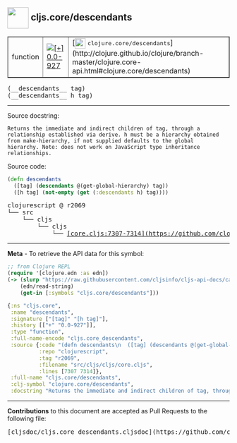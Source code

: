 ## <img width="48px" valign="middle" src="http://i.imgur.com/Hi20huC.png"> cljs.core/descendants

 <table border="1">
<tr>

<td>function</td>
<td><a href="https://github.com/cljsinfo/cljs-api-docs/tree/0.0-927"><img valign="middle" alt="[+] 0.0-927" src="https://img.shields.io/badge/+-0.0--927-lightgrey.svg"></a> </td>
<td>
[<img height="24px" valign="middle" src="http://i.imgur.com/1GjPKvB.png"> <samp>clojure.core/descendants</samp>](http://clojure.github.io/clojure/branch-master/clojure.core-api.html#clojure.core/descendants)
</td>
</tr>
</table>

 <samp>
(__descendants__ tag)<br>
</samp>
 <samp>
(__descendants__ h tag)<br>
</samp>

---




Source docstring:

```
Returns the immediate and indirect children of tag, through a
relationship established via derive. h must be a hierarchy obtained
from make-hierarchy, if not supplied defaults to the global
hierarchy. Note: does not work on JavaScript type inheritance
relationships.
```

Source code:

```clj
(defn descendants
  ([tag] (descendants @(get-global-hierarchy) tag))
  ([h tag] (not-empty (get (:descendants h) tag))))
```

 <pre>
clojurescript @ r2069
└── src
    └── cljs
        └── cljs
            └── <ins>[core.cljs:7307-7314](https://github.com/clojure/clojurescript/blob/r2069/src/cljs/cljs/core.cljs#L7307-L7314)</ins>
</pre>


---

__Meta__ - To retrieve the API data for this symbol:

```clj
;; from Clojure REPL
(require '[clojure.edn :as edn])
(-> (slurp "https://raw.githubusercontent.com/cljsinfo/cljs-api-docs/catalog/cljs-api.edn")
    (edn/read-string)
    (get-in [:symbols "cljs.core/descendants"]))
```

```clj
{:ns "cljs.core",
 :name "descendants",
 :signature ["[tag]" "[h tag]"],
 :history [["+" "0.0-927"]],
 :type "function",
 :full-name-encode "cljs.core_descendants",
 :source {:code "(defn descendants\n  ([tag] (descendants @(get-global-hierarchy) tag))\n  ([h tag] (not-empty (get (:descendants h) tag))))",
          :repo "clojurescript",
          :tag "r2069",
          :filename "src/cljs/cljs/core.cljs",
          :lines [7307 7314]},
 :full-name "cljs.core/descendants",
 :clj-symbol "clojure.core/descendants",
 :docstring "Returns the immediate and indirect children of tag, through a\nrelationship established via derive. h must be a hierarchy obtained\nfrom make-hierarchy, if not supplied defaults to the global\nhierarchy. Note: does not work on JavaScript type inheritance\nrelationships."}

```

---

__Contributions__ to this document are accepted as Pull Requests to the following file:

 <pre>
[cljsdoc/cljs.core_descendants.cljsdoc](https://github.com/cljsinfo/cljs-api-docs/blob/master/cljsdoc/cljs.core_descendants.cljsdoc)
</pre>

